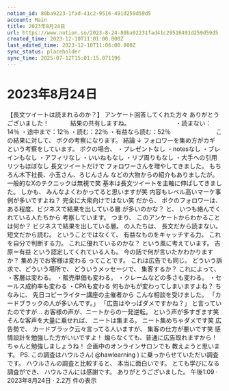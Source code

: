 ```yaml
---
notion_id: 80ba9223-1fad-41c2-9516-491d259d59d5
account: Main
title: 2023年8月24日
url: https://www.notion.so/2023-8-24-80ba92231fad41c29516491d259d59d5
created_time: 2023-12-10T11:01:00.000Z
last_edited_time: 2023-12-10T11:06:00.000Z
sync_status: placeholder
sync_time: 2025-07-12T15:01:15.071196
---
```

# 2023年8月24日

【長文ツイートは読まれるのか？】
アンケート回答してくれた方々
ありがとうございました！
　　　
結果の共有しますね。
　　　　　　　
・読まない：14％
・途中まで：12％
・読む：22％
・有益なら読む：52％
　　　　　　　
この結果に対して、
ボクの考察になります。
結論
↓
フォロワーを集め方がカギ
という考察をしています。
ボクの場合、
・プレゼントなし
・notesなし
・ブレインもなし
・アフィリなし
・いいねもなし
・リプ周りもなし
・大手への引用リツもほぼなし
長文ツイートだけで
フォロワーさんを増やしてきました。
もちろん木下社長、小玉さん、ろじんさん
などの大物からの紹介もありましたが。
一般的なXのテクニックは無視で笑
基本は長文ツイートを主軸に伸ばしてきました。
しかも、
みんなよくわかってると思いますが笑
内容もレベル高いマーケ事例が多いですよね？
完全に大衆向けではない笑
だから、
ボクのフォロワーは、
ある程度、ビジネスで結果を出している層
が多いのかな？
と、
いつも絡んでくれている人たちから
考察しています。
つまり、
このアンケートからわかることは何か？
ビジネスで結果を出している層。
の人たちは、
長文だから読まない。
短文だから読む。
ということではなくて、
有益なものをキャッチする力。
これを自分で判断する力。
これに優れているのかな？
という風に考えています。
吉原＝有益
という認定してくれている人も。
今の話で何が言いたかわかりますか？
集め方でお客様は変わる
ってことです。
これは広告でも同じ。
どういう訴求で、どういう場所で、
どういうメッセージで、
集客するか？
これによって、
・客層は変わる。
・販売単価も変わる。
・クレームなどの多さも変わる。
・セールス成約率も変わる
・CPAも変わる
何もかもが変わってしまいますよね？
ちなみに、
先日コピーライター講座の主催者から
こんな相談を受けました。
「カードブラックの人が多いんです。」
「広告はやっぱダメですかね？」
と言っていたのですが…
お客様の声が、ニートからの一発逆転。
という声が多すぎます笑
そんな客声を大量に乗せれば、
ニートは集まる。
ニート集めちゃダメです笑
広告勢で、
カードブラック云々言ってる人いますが、
集客の仕方が悪いです笑
感情設計を勉強した方がいいですよ！
煽らなくても、普通に広告取れますから！
ちゃんと勉強しましょうね！
企画中のオンラインサロンでも
教えようと思います。
PS.
この調査はハウルさん(
@hawlearning
)
に乗っからせていただい調査です。
ハウルさんの調査と比較すると、
本当に面白いです。
とても学びになる調査ができ、
ハウルさんには感謝です。
ありがとうございました。
午後1:09 · 2023年8月24日
·
2.2万
件の表示